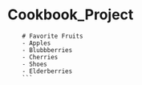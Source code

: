 # Cookbook_Project
```
    # Favorite Fruits
    - Apples
    - Blubbberries
    - Cherries
    - Shoes
    - Elderberries
    ```